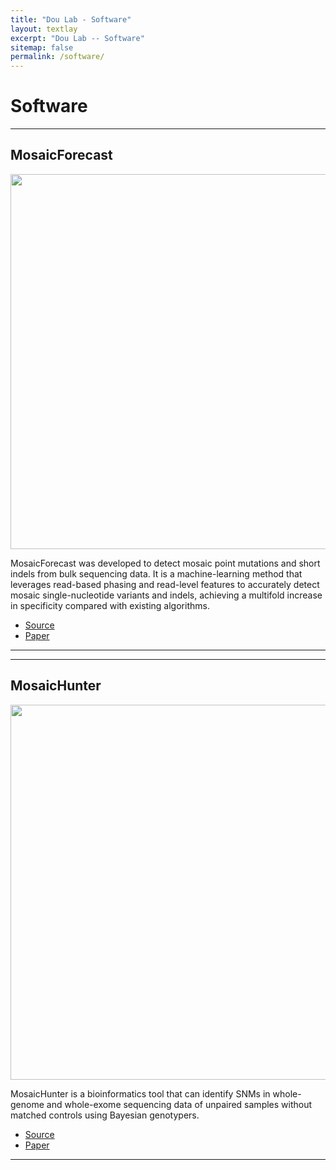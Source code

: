 ```yaml
---
title: "Dou Lab - Software"
layout: textlay
excerpt: "Dou Lab -- Software"
sitemap: false
permalink: /software/
---
```


# Software

---

## MosaicForecast 


<img src="{{ site.url }}{{ site.baseurl }}/images/pubpic/pub_NBT.jpg" style="width: 600px"> 

MosaicForecast was developed to detect mosaic point mutations and short indels from bulk sequencing data. It is a machine-learning method that leverages read-based phasing and read-level features to accurately detect mosaic single-nucleotide variants and indels, achieving a multifold increase in specificity compared with existing algorithms.

- <a href="https://github.com/parklab/MosaicForecast"><i class='fab fa-github'></i> Source</a>
- <a href="https://www.nature.com/articles/s41587-019-0368-8"><i class='fa fa-book'></i> Paper</a>

---

---

## MosaicHunter 


<img src="{{ site.url }}{{ site.baseurl }}/images/pubpic/mosaichunter.jpeg" style="width: 600px"> 

MosaicHunter is a bioinformatics tool that can identify SNMs in whole-genome and whole-exome sequencing data of unpaired samples without matched controls using Bayesian genotypers. 

- <a href="https://github.com/zzhang526/MosaicHunter"><i class='fab fa-github'></i> Source</a>
- <a href="https://pubmed.ncbi.nlm.nih.gov/28132024/"><i class='fa fa-book'></i> Paper</a>

---
